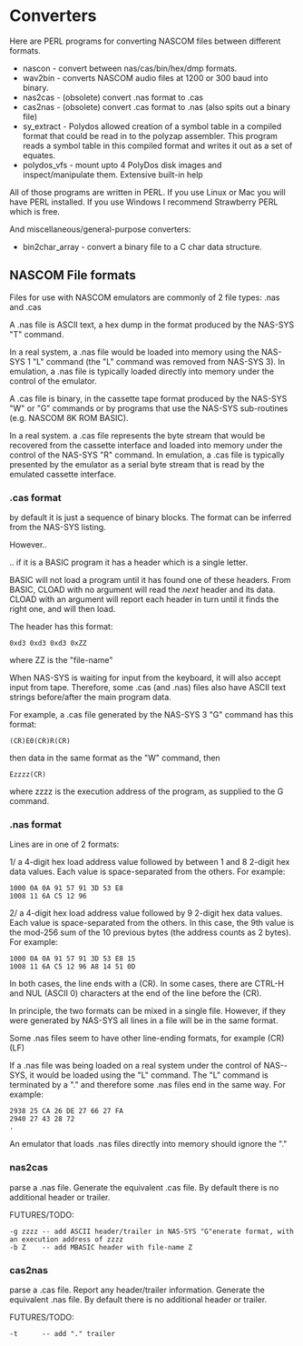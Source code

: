 # Converters

Here are PERL programs for converting NASCOM files between different formats.

* nascon - convert between nas/cas/bin/hex/dmp formats.
* wav2bin - converts NASCOM audio files at 1200 or 300 baud into binary.
* nas2cas - (obsolete) convert .nas format to .cas
* cas2nas - (obsolete) convert .cas format to .nas (also spits out a binary file)
* sy_extract - Polydos allowed creation of a symbol table in a compiled format that could be read in to the polyzap assembler. This program reads a symbol table in this compiled format and writes it out as a set of equates.
* polydos_vfs - mount upto 4 PolyDos disk images and inspect/manipulate them. Extensive built-in help

All of those programs are written in PERL. If you use Linux or Mac you will have
PERL installed. If you use Windows I recommend Strawberry PERL which is free.

And miscellaneous/general-purpose converters:

* bin2char_array - convert a binary file to a C char data structure.


## NASCOM File formats

Files for use with NASCOM emulators are commonly of 2 file types: .nas and .cas

A .nas file is ASCII text, a hex dump in the format produced by the NAS-SYS "T" command.

In a real system, a .nas file would be loaded into memory using the NAS-SYS 1
"L" command (the "L" command was removed from NAS-SYS 3). In emulation, a .nas
file is typically loaded directly into memory under the control of the emulator.

A .cas file is binary, in the cassette tape format produced by the NAS-SYS "W"
or "G" commands or by programs that use the NAS-SYS sub-routines (e.g. NASCOM 8K
ROM BASIC).

In a real system. a .cas file represents the byte stream that would be recovered
from the cassette interface and loaded into memory under the control of the
NAS-SYS "R" command. In emulation, a .cas file is typically presented by the
emulator as a serial byte stream that is read by the emulated cassette
interface.


### .cas format

by default it is just a sequence of binary blocks. The format can be inferred
from the NAS-SYS listing.

However..

.. if it is a BASIC program it has a header which is a single letter.

BASIC will not load a program until it has found one of these headers. From
BASIC, CLOAD with no argument will read the *next* header and its data. CLOAD
with an argument will report each header in turn until it finds the right one,
and will then load.

The header has this format:

    0xd3 0xd3 0xd3 0xZZ

where ZZ is the "file-name"

When NAS-SYS is waiting for input from the keyboard, it will also accept input
from tape. Therefore, some .cas (and .nas) files also have ASCII text strings
before/after the main program data.

For example, a .cas file generated by the NAS-SYS 3 "G" command has this format:

    (CR)E0(CR)R(CR)

then data in the same format as the "W" command, then

    Ezzzz(CR)

where zzzz is the execution address of the program, as supplied to the G command.


### .nas format

Lines are in one of 2 formats:

1/ a 4-digit hex load address value followed by between 1 and 8 2-digit hex data
values. Each value is space-separated from the others. For example:

    1000 0A 0A 91 57 91 3D 53 E8
    1008 11 6A C5 12 96

2/ a 4-digit hex load address value followed by 9 2-digit hex data values. Each
value is space-separated from the others. In this case, the 9th value is the
mod-256 sum of the 10 previous bytes (the address counts as 2 bytes). For example:

    1000 0A 0A 91 57 91 3D 53 E8 15
    1008 11 6A C5 12 96 A8 14 51 0D

In both cases, the line ends with a (CR). In some cases, there are CTRL-H and
NUL (ASCII 0) characters at the end of the line before the (CR).

In principle, the two formats can be mixed in a single file. However, if they
were generated by NAS-SYS all lines in a file will be in the same format.

Some .nas files seem to have other line-ending formats, for example (CR)(LF)

If a .nas file was being loaded on a real system under the control of NAS--SYS,
it would be loaded using the "L" command. The "L" command is terminated by a "."
and therefore some .nas files end in the same way. For example:

    2938 25 CA 26 DE 27 66 27 FA
    2940 27 43 28 72
    .

An emulator that loads .nas files directly into memory should ignore the "."



### nas2cas

parse a .nas file. Generate the equivalent .cas file. By default there is no additional header
or trailer.

FUTURES/TODO:

    -g zzzz -- add ASCII header/trailer in NAS-SYS "G"enerate format, with an execution address of zzzz
    -b Z    -- add MBASIC header with file-name Z


### cas2nas

parse a .cas file. Report any header/trailer information. Generate the equivalent .nas file. By default
there is no additional header or trailer.

FUTURES/TODO:

    -t      -- add "." trailer
